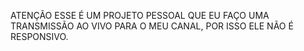ATENÇÃO ESSE É UM PROJETO PESSOAL QUE EU FAÇO UMA TRANSMISSÃO AO VIVO PARA O MEU CANAL, POR ISSO ELE NÃO É RESPONSIVO. 

